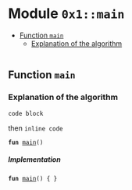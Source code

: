 
<a id="0x1_main"></a>

# Module `0x1::main`



-  [Function `main`](#0x1_main_main)
    -  [Explanation of the algorithm](#@Explanation_of_the_algorithm_0)


<pre><code></code></pre>



<a id="0x1_main_main"></a>

## Function `main`


<a id="@Explanation_of_the_algorithm_0"></a>

### Explanation of the algorithm

```
code block
```
then <code>inline code</code>


<pre><code><b>fun</b> <a href="code_block_test.md#0x1_main">main</a>()
</code></pre>



##### Implementation


<pre><code><b>fun</b> <a href="code_block_test.md#0x1_main">main</a>() { }
</code></pre>
